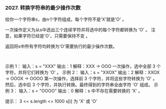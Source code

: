 ### 2027. 转换字符串的最少操作次数

给你一个字符串s，由n个字符组成，每个字符不是'X'就是'O' 。

一次操作定义为从s中选出三个连续字符并将选中的每个字符都转换为 'O' 。
注意，如果字符已经是'O'，只需要保持不变 。

返回将s中所有字符均转换为'O'需要执行的最少操作次数。

 

示例 1：
输入：s = "XXX"
输出：1
解释：XXX -> OOO
一次操作，选中全部 3 个字符，并将它们转换为 'O' 。
示例 2：
输入：s = "XXOX"
输出：2
解释：XXOX -> OOOX -> OOOO
第一次操作，选择前 3 个字符，并将这些字符转换为 'O' 。
然后，选中后 3 个字符，并执行转换。最终得到的字符串全由字符 'O' 组成。
示例 3：
输入：s = "OOOO"
输出：0
解释：s 中不存在需要转换的 'X' 。
 

提示：
3 <= s.length <= 1000
s[i] 为 'X' 或 'O'

